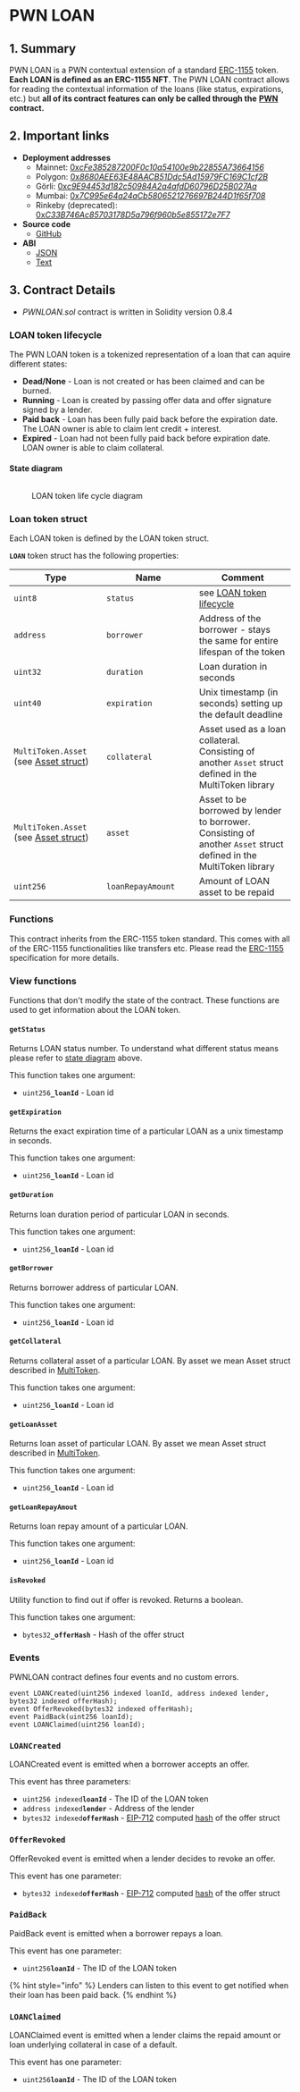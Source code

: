 # PWN LOAN

## 1. Summary

PWN LOAN is a PWN contextual extension of a standard [ERC-1155](https://eips.ethereum.org/EIPS/eip-1155) token. **Each LOAN is defined as an ERC-1155 NFT**. The PWN LOAN contract allows for reading the contextual information of the loans (like status, expirations, etc.) but **all of its contract features can only be called through the** [**PWN**](pwn/) **contract.**

## 2. Important links

* **Deployment addresses**
  * Mainnet: [0&#x78;_&#x63;Fe385287200F0c10a54100e9b22855A73664156_](https://etherscan.io/address/0xcFe385287200F0c10a54100e9b22855A73664156)
  * Polygon: [0&#x78;_&#x38;680AEE63E48AACB51Ddc5Ad15979FC169C1cf2B_](https://polygonscan.com/address/0x8680AEE63E48AACB51Ddc5Ad15979FC169C1cf2B)
  * Görli: [0&#x78;_&#x63;9E94453d182c50984A2a4afdD60796D25B027Aa_](https://goerli.etherscan.io/address/0xc9E94453d182c50984A2a4afdD60796D25B027Aa)
  * Mumbai: [0&#x78;_&#x37;C995e64a24aCb5806521276697B244D1f65f708_](https://mumbai.polygonscan.com/address/0x7C995e64a24aCb5806521276697B244D1f65f708)
  * Rinkeby (deprecated): [0&#x78;_&#x43;33B746Ac85703178D5a796f960b5e855172e7F7_](https://rinkeby.etherscan.io/address/0xC33B746Ac85703178D5a796f960b5e855172e7F7)
* **Source code**
  * [GitHub](https://github.com/PWNFinance/pwn_contracts/blob/master/contracts/PWNLOAN.sol)
* **ABI**
  * [JSON](https://api.etherscan.io/api?module=contract\&action=getabi\&address=0xcFe385287200F0c10a54100e9b22855A73664156)
  * [Text](http://api.etherscan.io/api?module=contract\&action=getabi\&address=0xcFe385287200F0c10a54100e9b22855A73664156\&format=raw)

## 3. Contract Details

* _PWNLOAN.sol_ contract is written in Solidity version 0.8.4

### LOAN token lifecycle

The PWN LOAN token is a tokenized representation of a loan that can aquire different states:

* **Dead/None** - Loan is not created or has been claimed and can be burned.
* **Running** - Loan is created by passing offer data and offer signature signed by a lender.
* **Paid back** - Loan has been fully paid back before the expiration date. The LOAN owner is able to claim lent credit + interest.
* **Expired** - Loan had not been fully paid back before expiration date. LOAN owner is able to claim collateral.

#### State diagram

<figure><img src="../../.gitbook/assets/image (2).png" alt=""><figcaption><p>LOAN token life cycle diagram</p></figcaption></figure>

### Loan token struct

Each LOAN token is defined by the LOAN token struct.&#x20;

**`LOAN`** token struct has the following properties:

<table><thead><tr><th width="150">Type</th><th width="150">Name</th><th>Comment</th></tr></thead><tbody><tr><td><code>uint8</code></td><td><code>status</code></td><td>see <a href="pwn-loan.md#loan-token-lifecycle">LOAN token lifecycle</a></td></tr><tr><td><code>address</code></td><td><code>borrower</code></td><td>Address of the borrower - stays the same for entire lifespan of the token</td></tr><tr><td><code>uint32</code></td><td><code>duration</code></td><td>Loan duration in seconds</td></tr><tr><td><code>uint40</code></td><td><code>expiration</code></td><td>Unix timestamp (in seconds) setting up the default deadline</td></tr><tr><td><code>MultiToken.Asset</code> (see <a href="../../smart-contracts/libraries/multitoken.md#asset-struct">Asset struct</a>)</td><td><code>collateral</code></td><td>Asset used as a loan collateral. Consisting of another <code>Asset</code> struct defined in the MultiToken library</td></tr><tr><td><code>MultiToken.Asset</code> (see <a href="../../smart-contracts/libraries/multitoken.md#asset-struct">Asset struct</a>)</td><td><code>asset</code></td><td>Asset to be borrowed by lender to borrower. Consisting of another <code>Asset</code> struct defined in the MultiToken library</td></tr><tr><td><code>uint256</code></td><td><code>loanRepayAmount</code></td><td>Amount of LOAN asset to be repaid</td></tr></tbody></table>

### Functions

This contract inherits from the ERC-1155 token standard. This comes with all of the ERC-1155 functionalities like transfers etc. Please read the [ERC-1155](https://eips.ethereum.org/EIPS/eip-1155) specification for more details.&#x20;

### View functions

Functions that don't modify the state of the contract. These functions are used to get information about the LOAN token.

#### `getStatus`

Returns LOAN status number. To understand what different status means please refer to [state diagram](pwn-loan.md#state-diagram) above.

This function takes one argument:

* `uint256`**`_loanId`** - Loan id

#### `getExpiration`

Returns the exact expiration time of a particular LOAN as a unix timestamp in seconds.&#x20;

This function takes one argument:

* `uint256`**`_loanId`** - Loan id

#### `getDuration`

Returns loan duration period of particular LOAN in seconds.&#x20;

This function takes one argument:

* `uint256`**`_loanId`** - Loan id

#### `getBorrower`

Returns borrower address of particular LOAN.

This function takes one argument:

* `uint256`**`_loanId`** - Loan id

#### `getCollateral`

Returns collateral asset of a particular LOAN. By asset we mean Asset struct described in [MultiToken](../../smart-contracts/libraries/multitoken.md).

This function takes one argument:

* `uint256`**`_loanId`** - Loan id

#### `getLoanAsset`

Returns loan asset of particular LOAN. By asset we mean Asset struct described in [MultiToken](../../smart-contracts/libraries/multitoken.md).

This function takes one argument:

* `uint256`**`_loanId`** - Loan id

#### `getLoanRepayAmout`

Returns loan repay amount of a particular LOAN.&#x20;

This function takes one argument:

* `uint256`**`_loanId`** - Loan id

#### `isRevoked`

Utility function to find out if offer is revoked. Returns a boolean.&#x20;

This function takes one argument:

* `bytes32`**`_offerHash`** - Hash of the offer struct

### Events

PWNLOAN contract defines four events and no custom errors.&#x20;

```solidity
event LOANCreated(uint256 indexed loanId, address indexed lender, bytes32 indexed offerHash);
event OfferRevoked(bytes32 indexed offerHash);
event PaidBack(uint256 loanId);
event LOANClaimed(uint256 loanId);
```

### `LOANCreated`

LOANCreated event is emitted when a borrower accepts an offer.&#x20;

This event has three parameters:

* `uint256 indexed`**`loanId`** - The ID of the LOAN token
* `address indexed`**`lender`** - Address of the lender
* `bytes32 indexed`**`offerHash`** - [EIP-712](https://github.com/ethereum/EIPs/blob/master/EIPS/eip-712.md) computed [hash](https://docs.ethers.io/v5/api/utils/hashing/#TypedDataEncoder-hash) of the offer struct

### `OfferRevoked`

OfferRevoked event is emitted when a lender decides to revoke an offer.&#x20;

This event has one parameter:

* `bytes32 indexed`**`offerHash`** - [EIP-712](https://github.com/ethereum/EIPs/blob/master/EIPS/eip-712.md) computed [hash](https://docs.ethers.io/v5/api/utils/hashing/#TypedDataEncoder-hash) of the offer struct

### `PaidBack`

PaidBack event is emitted when a borrower repays a loan.&#x20;

This event has one parameter:

* `uint256`**`loanId`** - The ID of the LOAN token

{% hint style="info" %}
Lenders can listen to this event to get notified when their loan has been paid back.&#x20;
{% endhint %}

### `LOANClaimed`

LOANClaimed event is emitted when a lender claims the repaid amount or loan underlying collateral in case of a default.&#x20;

This event has one parameter:

* `uint256`**`loanId`** - The ID of the LOAN token
